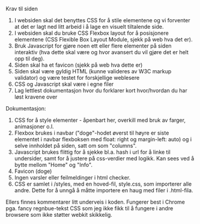 Krav til siden

1) I websiden skal det benyttes CSS for å stile elementene og vi forventer at det er lagt ned litt arbeid i å lage en visuelt tiltalende side.
2) I websiden skal du bruke CSS Flexbox layout for å posisjonere elementene (CSS Flexible Box Layout Module, sjekk på web hva det er).
3) Bruk Javascript for gjøre noen ett eller flere elementer på siden interaktiv (hva dette skal være og hvor avansert du vil gjøre det er helt opp til deg).
4) Siden skal ha et favicon (sjekk på web hva dette er) 
5) Siden skal være gyldig HTML (kunne valideres av W3C markup validator) og være testet for forskjellige weblesere
6) CSS og Javascript skal være i egne filer
7) Lag lettlest dokumentasjon hvor du forklarer kort hvor/hvordan du har løst kravene over


Dokumentasjon:

1) CSS for å style elementer - åpenbart her, overkill med bruk av farger, animasjoner o.l.
2) Flexbox brukes i navbar ("doge"-hodet øverst til høyre er siste elementet i navbar flexboksen med float: right og margin-left: auto) og i selve innholdet på siden, satt om som "columns".
3) Javascript brukes flittig for å sjekke bl.a. hash i url for å linke til undersider, samt for å justere på css-verdier med logikk. Kan sees ved å bytte mellom "Home" og "Info".
4) Favicon (doge)
5) Ingen varsler eller feilmeldinger i html checker.
6) CSS er samlet i /styles, med en hoved-fil, style.css, som importerer alle andre. Dette for å unngå å måtte importere en haug med filer i .html-fila.

Ellers finnes kommentarer litt underveis i koden. Fungerer best i Chrome pga. fancy regnbue-tekst CSS som jeg ikke fikk til å fungere i andre browsere som ikke støtter webkit skikkelig.
